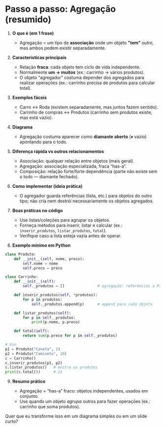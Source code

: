 # Passo a passo: **Agregação** (resumido)

1. **O que é (em 1 frase)**

   * Agregação = um tipo de **associação** onde um objeto **"tem"** outro, mas ambos podem existir separadamente.

2. **Características principais**

   * Relação **fraca**: cada objeto tem ciclo de vida independente.
   * Normalmente **um → muitos** (ex.: carrinho → vários produtos).
   * O objeto “agregador” costuma depender dos agregados para realizar operações (ex.: carrinho precisa de produtos para calcular total).

3. **Exemplos fáceis**

   * Carro ↔ Roda (existem separadamente, mas juntos fazem sentido).
   * Carrinho de compras ↔ Produtos (carrinho sem produtos existe, mas está vazio).

4. **Diagrama**

   * Agregação costuma aparecer como **diamante aberto** (♦ vazio) apontando para o todo.

5. **Diferença rápida vs outros relacionamentos**

   * Associação: qualquer relação entre objetos (mais geral).
   * Agregação: associação especializada, fraca “has-a”.
   * Composição: relação forte/forte dependência (parte não existe sem o todo — diamante fechado).

6. **Como implementar (ideia prática)**

   * O agregador guarda referências (lista, etc.) para objetos do outro tipo; não cria nem destrói necessariamente os objetos agregados.

7. **Boas práticas no código**

   * Use listas/coleções para agrupar os objetos.
   * Forneça métodos para inserir, listar e calcular (ex.: `inserir_produtos`, `listar_produtos`, `total`).
   * Verifique caso a lista esteja vazia antes de operar.

8. **Exemplo mínimo em Python**

```python
class Produto:
    def __init__(self, nome, preco):
        self.nome = nome
        self.preco = preco

class Carrinho:
    def __init__(self):
        self._produtos = []               # agregação: referências a Produto

    def inserir_produtos(self, *produtos):
        for p in produtos:
            self._produtos.append(p)      # append para cada objeto

    def listar_produtos(self):
        for p in self._produtos:
            print(p.nome, p.preco)

    def total(self):
        return sum(p.preco for p in self._produtos)

# Uso
p1 = Produto("Caneta", 1)
p2 = Produto("Camiseta", 20)
c = Carrinho()
c.inserir_produtos(p1, p2)
c.listar_produtos()   # mostra os produtos
print(c.total())      # 21
```

9. **Resumo prático**

   * Agregação = “has-a” fraco: objetos independentes, usados em conjunto.
   * Use quando um objeto *agrupa* outros para fazer operações (ex.: carrinho que soma produtos).

Quer que eu transforme isso em um diagrama simples ou em um slide curto?
